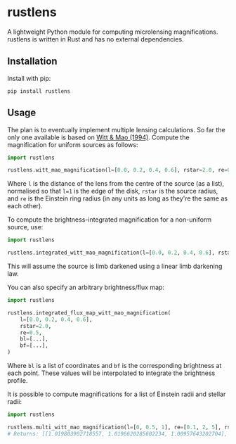 # rustlens

A lightweight Python module for computing microlensing magnifications. rustlens is written in Rust and has no external dependencies.

## Installation

Install with pip:

```
pip install rustlens
```

## Usage

The plan is to eventually implement multiple lensing calculations. So far the only one available is based on [Witt & Mao (1994)](https://ui.adsabs.harvard.edu/abs/1994ApJ...430..505W/abstract). Compute the magnification for uniform sources as follows:

```python
import rustlens

rustlens.witt_mao_magnification(l=[0.0, 0.2, 0.4, 0.6], rstar=2.0, re=0.5)
```

Where `l` is the distance of the lens from the centre of the source (as a list), normalised so that `l=1` is the edge of the disk, `rstar` is the source radius, and `re` is the Einstein ring radius (in any units as long as they're the same as each other).

To compute the brightness-integrated magnification for a non-uniform source, use:

```python
import rustlens

rustlens.integrated_witt_mao_magnification(l=[0.0, 0.2, 0.4, 0.6], rstar=2.0, re=0.5)
```

This will assume the source is limb darkened using a linear limb darkening law. 

You can also specify an arbitrary brightness/flux map:

```python
import rustlens

rustlens.integrated_flux_map_witt_mao_magnification(
    l=[0.0, 0.2, 0.4, 0.6],
    rstar=2.0,
    re=0.5,
    bl=[...],
    bf=[...],
)
```

Where `bl` is a list of coordinates and `bf` is the corresponding brightness at each point. These values will be interpolated to integrate the brightness profile.

It is possible to compute magnifications for a list of Einstein radii and stellar radii:

```python
import rustlens

rustlens.multi_witt_mao_magnification(l=[0, 0.5, 1], re=[0.1, 2, 5], rstar=[1, 2, 3])
# Returns: [[1.019803902718557, 1.0196620285602234, 1.00957643202704], [1.004987562112089, 1.0049780683135883, 1.0024469748497453], [1.002219758558194, 1.0022178584320351, 1.0010953955958362], [4.123105625617661, 3.881266049240038, 2.749075721239495], [2.23606797749979, 2.139190874964803, 1.6366197723675813], [1.6666666666666667, 1.6187416347356616, 1.3281528385688355], [10.04987562112089, 9.401134493155126, 6.450412687665968], [5.0990195135927845, 4.787617440381483, 3.3477740839861827], [3.4801021696368504, 3.2855490791489648, 2.360746191094734]]
```
